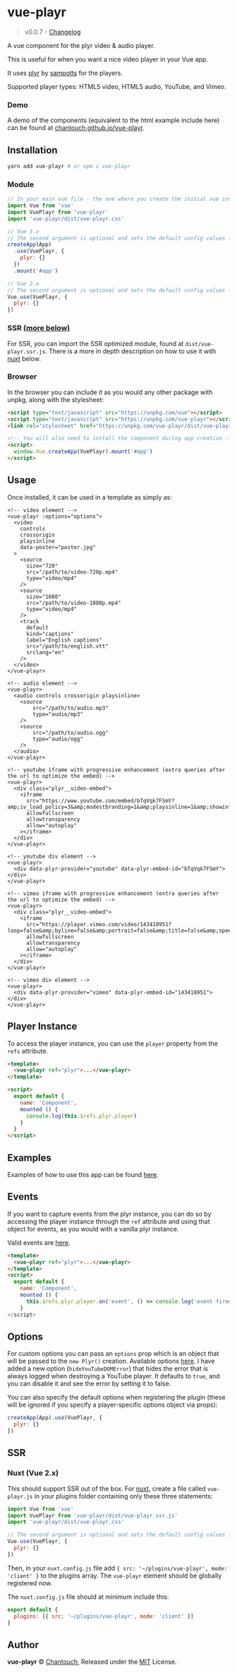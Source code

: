 # vue-playr
> v0.0.7 - [Changelog](https://github.com/chantouch/vue-playr/blob/main/changelog.md)

A vue component for the plyr video & audio player.

This is useful for when you want a nice video player in your Vue app.

It uses [plyr](https://plyr.io) by [sampotts](https://github.com/sampotts) for the players.

Supported player types: HTML5 video, HTML5 audio, YouTube, and Vimeo.

### Demo
A demo of the components (equivalent to the html example include here) can be found at
[chantouch.github.io/vue-playr](https://chantouch.github.io/vue-playr/).

## Installation
```bash
yarn add vue-playr # or npm i vue-playr
```

### Module
```js
// In your main vue file - the one where you create the initial vue instance.
import Vue from 'vue'
import VuePlayr from 'vue-playr'
import 'vue-playr/dist/vue-playr.css'

// Vue 3.x
// The second argument is optional and sets the default config values for every player.
createApp(App)
  .use(VuePlayr, {
    plyr: {}
  })
  .mount('#app')

// Vue 2.x
// The second argument is optional and sets the default config values for every player.
Vue.use(VuePlayr, {
  plyr: {}
})
```

### SSR [(more below)](#ssr)
For SSR, you can import the SSR optimized module, found at `dist/vue-playr.ssr.js`. There is a more in depth description
on how to use it with [nuxt](#nuxt) below.

### Browser
In the browser you can include it as you would any other package with unpkg, along with the stylesheet:

```html
<script type="text/javascript" src="https://unpkg.com/vue"></script>
<script type="text/javascript" src="https://unpkg.com/vue-playr"></script>
<link rel="stylesheet" href="https://unpkg.com/vue-playr/dist/vue-playr.css" />

<!-- You will also need to install the component during app creation -->
<script>
  window.Vue.createApp(VuePlayr).mount('#app')
</script>
```

## Usage
Once installed, it can be used in a template as simply as:

```vue
<!-- video element -->
<vue-playr :options="options">
  <video
    controls
    crossorigin
    playsinline
    data-poster="poster.jpg"
  >
    <source
      size="720"
      src="/path/to/video-720p.mp4"
      type="video/mp4"
    />
    <source
      size="1080"
      src="/path/to/video-1080p.mp4"
      type="video/mp4"
    />
    <track
      default
      kind="captions"
      label="English captions"
      src="/path/to/english.vtt"
      srclang="en"
    />
  </video>
</vue-playr>

<!-- audio element -->
<vue-playr>
  <audio controls crossorigin playsinline>
    <source
        src="/path/to/audio.mp3"
        type="audio/mp3"
    />
    <source
        src="/path/to/audio.ogg"
        type="audio/ogg"
    />
  </audio>
</vue-playr>

<!-- youtube iframe with progressive enhancement (extra queries after the url to optimize the embed) -->
<vue-playr>
  <div class="plyr__video-embed">
    <iframe
      src="https://www.youtube.com/embed/bTqVqk7FSmY?amp;iv_load_policy=3&amp;modestbranding=1&amp;playsinline=1&amp;showinfo=0&amp;rel=0&amp;enablejsapi=1"
      allowfullscreen
      allowtransparency
      allow="autoplay"
    ></iframe>
  </div>
</vue-playr>

<!-- youtube div element -->
<vue-playr>
  <div data-plyr-provider="youtube" data-plyr-embed-id="bTqVqk7FSmY"></div>
</vue-playr>

<!-- vimeo iframe with progressive enhancement (extra queries after the url to optimize the embed) -->
<vue-playr>
  <div class="plyr__video-embed">
    <iframe
      src="https://player.vimeo.com/video/143418951?loop=false&amp;byline=false&amp;portrait=false&amp;title=false&amp;speed=true&amp;transparent=0&amp;gesture=media"
      allowfullscreen
      allowtransparency
      allow="autoplay"
    ></iframe>
  </div>
</vue-playr>

<!-- vimeo div element -->
<vue-playr>
  <div data-plyr-provider="vimeo" data-plyr-embed-id="143418951"></div>
</vue-playr>
```

## Player Instance
To access the player instance, you can use the `player` property from the `refs` attribute.

```html
<template>
  <vue-playr ref="plyr">...</vue-playr>
</template>

<script>
  export default {
    name: 'Component',
    mounted () {
      console.log(this.$refs.plyr.player)
    }
  }
</script>
```

## Examples
Examples of how to use this app can be found [here](https://github.com/chantouch/vue-playr/tree/main/examples).

## Events
If you want to capture events from the plyr instance, you can do so by accessing the player instance through the `ref`
attribute and using that object for events, as you would with a vanilla plyr instance.

Valid events are [here](https://github.com/sampotts/plyr#events).

```html
<template>
  <vue-playr ref="plyr">...</vue-playr>
</template>
<script>
  export default {
    name: 'Component',
    mounted () {
      this.$refs.plyr.player.on('event', () => console.log('event fired'))
    }
</script>
```

## Options
For custom options you can pass an `options` prop which is an object that will be passed to the `new Plyr()` creation.
Available options
[here](https://github.com/sampotts/plyr#options). I have added a new option (`hideYouTubeDOMError`) that hides the error
that is always logged when destroying a YouTube player. It defaults to `true`, and you can disable it and see the error
by setting it to false.

You can also specify the default options when registering the plugin
(these will be ignored if you specify a player-specific options object via props):

```js
createApp(App).use(VuePlayr, {
  plyr: {}
})
```

## SSR
### Nuxt (Vue 2.x)
This should support SSR out of the box. For [nuxt](https://nuxtjs.org/), create a file called `vue-playr.js` in your
plugins folder containing only these three statements:

```js
import Vue from 'vue'
import VuePlayr from 'vue-playr/dist/vue-playr.ssr.js'
import 'vue-playr/dist/vue-playr.css'

// The second argument is optional and sets the default config values for every player.
Vue.use(VuePlayr, {
  plyr: {}
})
```

Then, in your `nuxt.config.js` file add `{ src: '~/plugins/vue-playr', mode: 'client' }` to the plugins array. The
`vue-playr` element should be globally registered now.

The `nuxt.config.js` file should at minimum include this:

```js
export default {
  plugins: [{ src: '~/plugins/vue-playr', mode: 'client' }]
}
```

## Author

**vue-playr** © [Chantouch](https://github.com/chantouch), Released under the [MIT](./LICENSE.md) License.
